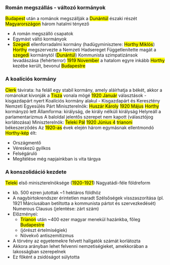 ### Román megszállás - változó kormányok
<mark class="hltr-green">Budapest</mark> után a románok megszállják a <mark class="hltr-green">Dunántúl</mark> északi részét
<mark class="hltr-green">Magyarországon</mark> három hatalmi tényező
- A román megszálló csapatok
- Egymást váltó kormányok
- <mark class="hltr-green">Szegedi</mark> ellenforradalmi kormány (hadügyminisztere: <mark class="hltr-cyan">Horthy Miklós</mark>)
<mark class="hltr-cyan">Horthy</mark> megszervezte a Nemzeti Hadsereget
Függetlenítette magát a <mark class="hltr-green">szegedi</mark> kormánytól (<mark class="hltr-green">Dunántúl</mark>)
Kommunista szimpatizánsok levadászása (fehérterror)
<mark class="hltr-orange">1919 November</mark> a hatalom egyre inkább <mark class="hltr-cyan">Horthy</mark> kezébe került, bevonul <mark class="hltr-green">Budapestre</mark>
### A koalíciós kormány
<mark class="hltr-cyan">Clerk</mark> távirata: ha feláll egy stabil kormány, amely aláírhatja a békét, akkor a románokat kivonják a <mark class="hltr-green">Tisza</mark> vonala mögé
<mark class="hltr-orange">1920 Január</mark> választások - kisgazdapárt nyert
Koalíciós kormány alakul - Kisgazdapárt és Keresztény Nemzeti Egyesülés Párt
Miniszterelnök: <mark class="hltr-cyan">Huszár Károly</mark>
<mark class="hltr-orange">1920 Május</mark> <mark class="hltr-cyan">Horthy</mark> kormányzó lett
Államforma: királyság, de király nélküli királyság
Helyreáll a parlamentarizmus
A baloldal jelentős szerepet nem kapott (választójog korlátozása)
Miniszterelnök: <mark class="hltr-cyan">Teleki Pál</mark>
<mark class="hltr-orange">1920 Június 4</mark> <mark class="hltr-green">trianoni</mark> békeszerződés
Az <mark class="hltr-orange">1920-as</mark> évek elején három egymásnak ellentmondó <mark class="hltr-cyan">Horthy-kép</mark> élt:
- Országmentő
- Véreskezű gyilkos
- Felségáruló
- Megítélése még napjainkban is vita tárgya
### A konszolidáció kezdete
<mark class="hltr-cyan">Teleki</mark> első miniszterelnöksége (<mark class="hltr-orange">1920-1921</mark>)
Nagyatádi-féle földreform 
- kb. 500 ezren jutottak ~1 hektáros földhöz
- A nagybirtokrendszer érintetlen maradt
Szélsőségek visszaszorítása (pl. 1921 Márciusában betiltotta a kommunista pártot és szervezkedését)
Numerous Clausus (jelentése: zárt szám)
- Előzményei:
	-  <mark class="hltr-green">Trianon</mark> után ~400 ezer magyar menekül hazánkba, főleg <mark class="hltr-green">Budapestre</mark>
	- (jórészt értelmiségiek)
	- Növekvő antiszemitizmus
- A törvény az egyetemekre felvett hallgatók számát korlátozta
- Akkora arányban lehet felvenni nemzetiségieket, amekkorában a lakosságban szerepelnek
- Ez főként a zsidóságot súlytotta
